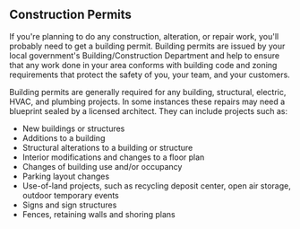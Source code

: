 ## Construction Permits

If you're planning to do any construction, alteration, or repair work, you'll probably need to get a building permit. Building permits are issued by your local government's Building/Construction Department and help to ensure that any work done in your area conforms with building code and zoning requirements that protect the safety of you, your team, and your customers.

Building permits are generally required for any building, structural, electric, HVAC, and plumbing projects. In some instances these repairs may need a blueprint sealed by a licensed architect. They can include projects such as:

- New buildings or structures
- Additions to a building
- Structural alterations to a building or structure
- Interior modifications and changes to a floor plan
- Changes of building use and/or occupancy
- Parking layout changes
- Use-of-land projects, such as recycling deposit center, open air storage, outdoor temporary events
- Signs and sign structures
- Fences, retaining walls and shoring plans
